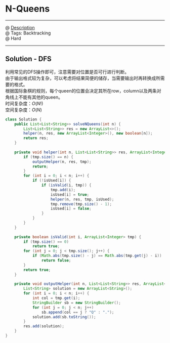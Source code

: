 # N-Queens
------------------
@ [Description](https://leetcode.com/problems/n-queens/)  
@ Tags: Backtracking   
@ Hard

------------------
## Solution - DFS
利用常见的DFS操作即可，注意需要对位置是否可行进行判断。  
由于输出格式较为复杂，可以考虑将结果简便的储存，当需要输出时再转换成所需要的格式。  
根据国际象棋的规则，每个queen的位置会决定其所在row，column以及两条对角线上不能有其他的queen。  
时间复杂度：$O(N!)$  
空间复杂度：$O(N)$  
```java
class Solution {
    public List<List<String>> solveNQueens(int n) {
        List<List<String>> res = new ArrayList<>();
        helper(n, res, new ArrayList<Integer>(), new boolean[n]);
        return res;
    }
    
    private void helper(int n, List<List<String>> res, ArrayList<Integer> tmp, boolean[] isUsed) {
        if (tmp.size() == n) {
            outputHelper(n, res, tmp);
            return;
        }
        for (int i = 0; i < n; i++) {
            if (!isUsed[i]) {
                if (isValid(i, tmp)) {
                    tmp.add(i);
                    isUsed[i] = true;
                    helper(n, res, tmp, isUsed);
                    tmp.remove(tmp.size() - 1);
                    isUsed[i] = false;
                }
            }
        }
    }
    
    private boolean isValid(int i, ArrayList<Integer> tmp) {
        if (tmp.size() == 0)
            return true;
        for (int j = 0; j < tmp.size(); j++) {
            if (Math.abs(tmp.size() - j) == Math.abs(tmp.get(j) - i))
                return false;
        }
        return true;
    }
    
    private void outputHelper(int n, List<List<String>> res, ArrayList<Integer> tmp) {
        List<String> solution = new ArrayList<String>();
        for (int i = 0; i < n; i++) {
            int col = tmp.get(i);
            StringBuilder sb = new StringBuilder();
            for (int j = 0; j < n; j++)
                sb.append(col == j ? "Q" : ".");
            solution.add(sb.toString());
        }
        res.add(solution);
    }
}
```
